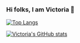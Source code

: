 ### Hi folks, I am Victoria 👋

[![Top Langs](https://github-readme-stats.vercel.app/api/top-langs/?username=victoriacheng15&layout=compact&theme=prussian)](https://github.com/anuraghazra/github-readme-stats)

[![Victoria's GitHub stats](https://github-readme-stats.vercel.app/api?username=victoriacheng15&show_icons=true&theme=prussian)](https://github.com/anuraghazra/github-readme-stats)


<!--
**victoriacheng15/victoriacheng15** is a ✨ _special_ ✨ repository because its `README.md` (this file) appears on your GitHub profile.

Here are some ideas to get you started:

- 🔭 I’m currently working on ...
- 🌱 I’m currently learning ...
- 👯 I’m looking to collaborate on ...
- 🤔 I’m looking for help with ...
- 💬 Ask me about ...
- 📫 How to reach me: ...
- 😄 Pronouns: ...
- ⚡ Fun fact: ...
-->
